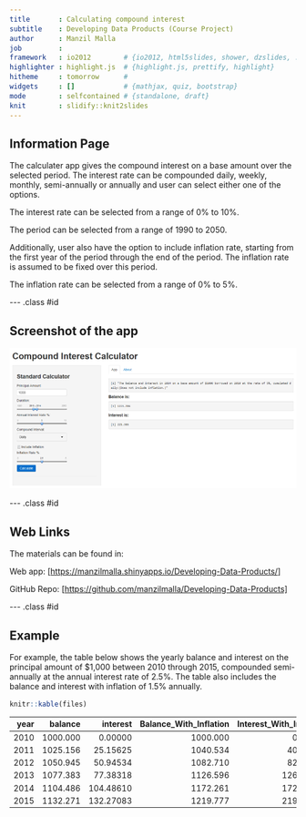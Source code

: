 ```yaml
---
title       : Calculating compound interest
subtitle    : Developing Data Products (Course Project)
author      : Manzil Malla
job         : 
framework   : io2012        # {io2012, html5slides, shower, dzslides, ...}
highlighter : highlight.js  # {highlight.js, prettify, highlight}
hitheme     : tomorrow      # 
widgets     : []            # {mathjax, quiz, bootstrap}
mode        : selfcontained # {standalone, draft}
knit        : slidify::knit2slides
---
```


## Information Page

The calculater app gives the compound interest on a base amount over the selected period. The interest rate can be compounded daily, weekly, monthly, semi-annually or annually and user can select either one of the options. 

The interest rate can be selected from a range of 0% to 10%.

The period can be selected from a range of 1990 to 2050.

Additionally, user also have the option to include inflation rate, starting from the first year of the period through the end of the period. The inflation rate is assumed to be fixed over this period.

The inflation rate can be selected from a range of 0% to 5%.

--- .class #id 

## Screenshot of the app
![alt text](figures/capture.png)

--- .class #id 


## Web Links

The materials can be found in:

Web app: [https://manzilmalla.shinyapps.io/Developing-Data-Products/]

GitHub Repo: [https://github.com/manzilmalla/Developing-Data-Products]

--- .class #id 

## Example
For example, the table below shows the yearly balance and interest on the principal amount of $1,000 between 2010 through 2015, compounded semi-annually at the annual interest rate of 2.5%. The table also includes the balance and interest with inflation of 1.5% annually.





```r
knitr::kable(files)
```



| year|  balance|  interest| Balance_With_Inflation| Interest_With_Inflation|
|----:|--------:|---------:|----------------------:|-----------------------:|
| 2010| 1000.000|   0.00000|               1000.000|                 0.00000|
| 2011| 1025.156|  25.15625|               1040.534|                40.53359|
| 2012| 1050.945|  50.94534|               1082.710|                82.71016|
| 2013| 1077.383|  77.38318|               1126.596|               126.59629|
| 2014| 1104.486| 104.48610|               1172.261|               172.26129|
| 2015| 1132.271| 132.27083|               1219.777|               219.77725|
